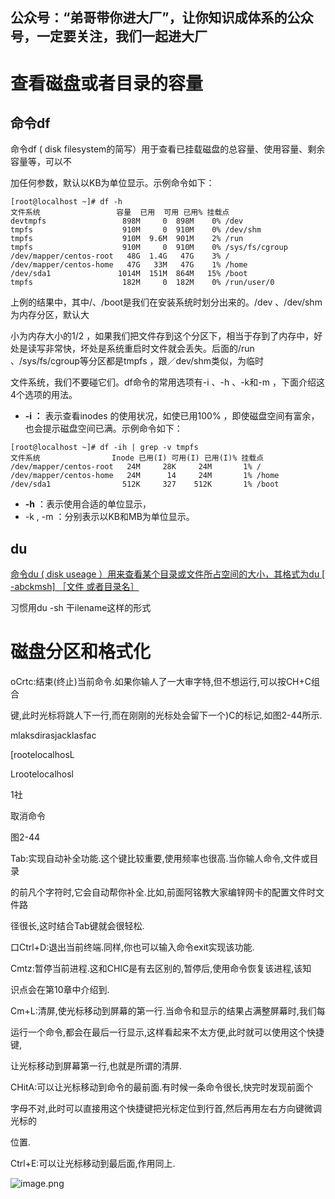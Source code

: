 ## 公众号：“弟哥带你进大厂”，让你知识成体系的公众号，一定要关注，我们一起进大厂

# 查看磁盘或者目录的容量

## 命令df

命令df ( disk filesystem的简写）用于查看已挂载磁盘的总容量、使用容量、剩余容量等，可以不

加任何参数，默认以KB为单位显示。示例命令如下：

```
[root@localhost ~]# df -h
文件系统                 容量  已用  可用 已用% 挂载点
devtmpfs                 898M     0  898M    0% /dev
tmpfs                    910M     0  910M    0% /dev/shm
tmpfs                    910M  9.6M  901M    2% /run
tmpfs                    910M     0  910M    0% /sys/fs/cgroup
/dev/mapper/centos-root   48G  1.4G   47G    3% /
/dev/mapper/centos-home   47G   33M   47G    1% /home
/dev/sda1               1014M  151M  864M   15% /boot
tmpfs                    182M     0  182M    0% /run/user/0
```

上例的结果中，其中/、/boot是我们在安装系统时划分出来的。/dev 、/dev/shm为内存分区，默认大

小为内存大小的1/2 ，如果我们把文件存到这个分区下，相当于存到了内存中，好处是读写非常快，坏处是系统重启时文件就会丢失。后面的/run 、/sys/fs/cgroup等分区都是tmpfs ，跟／dev/shm类似，为临时

文件系统，我们不要碰它们。df命令的常用选项有-i 、-h 、-k和-m ，下面介绍这4个选项的用法。

-   **-i ：** 表示查看inodes 的使用状况，如使已用100% ，即使磁盘空间有富余，也会提示磁盘空间已满。示例命令如下：

```
[root@localhost ~]# df -ih | grep -v tmpfs
文件系统                Inode 已用(I) 可用(I) 已用(I)% 挂载点
/dev/mapper/centos-root   24M     28K     24M       1% /
/dev/mapper/centos-home   24M      14     24M       1% /home
/dev/sda1                512K     327    512K       1% /boot
```

-   **-h** ：表示使用合适的单位显示，
-   -k , -m ：分别表示以KB和MB为单位显示。

## du

[命令du ( disk useage ）用来查看某个目录或文件所占空间的大小，其格式为du [ -abckmsh] ［文件 或者目录名］](https://www.yuque.com/normalgamer/msmcvb/kh1eoh#iXUbc)

习惯用du -sh 干ilename这样的形式

# 磁盘分区和格式化

oCrtc:结束(终止)当前命令.如果你输人了一大审字特,但不想运行,可以按CH+C组合

键,此时光标将跳人下一行,而在刚刚的光标处会留下一个)C的标记,如图2-44所示.

mlaksdirasjacklasfac

[rootelocalhosL

Lrootelocalhosl

1社

取消命令

图2-44

Tab:实现自动补全功能.这个键比较重要,使用频率也很高.当你输人命令,文件或目录

的前凡个字符时,它会自动帮你补全.比如,前面阿铭教大家编锌网卡的配置文件时文件路

径很长,这时结合Tab键就会很轻松.

口Ctrl+D:退出当前终端.同样,你也可以输入命令exit实现该功能.

Cmtz:暂停当前进程.这和CHlC是有去区别的,暂停后,使用命令恢复该进程,该知

识点会在第10章中介绍到.

Cm+L:清屏,使光标移动到屏幕的第一行.当命令和显示的结果占满整屏幕时,我们每

运行一个命令,都会在最后一行显示,这样看起来不太方便,此时就可以使用这个快捷键,

让光标移动到屏幕第一行,也就是所谓的清屏.

CHitA:可以让光标移动到命令的最前面.有时候一条命令很长,快完时发现前面个

字母不对,此时可以直接用这个快捷键把光标定位到行首,然后再用左右方向键微调光标的

位置.

Ctrl+E:可以让光标移动到最后面,作用同上.

![image.png](https://p3-juejin.byteimg.com/tos-cn-i-k3u1fbpfcp/cb0f4870945244e9b668a462e03a0ab1~tplv-k3u1fbpfcp-zoom-1.image)

